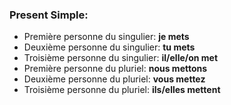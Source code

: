 ### Present Simple:
- Première personne du singulier: **je mets**
- Deuxième personne du singulier: **tu mets**
- Troisième personne du singulier: **il/elle/on met**
- Première personne du pluriel: **nous mettons**
- Deuxième personne du pluriel: **vous mettez**
- Troisième personne du pluriel: **ils/elles mettent**

